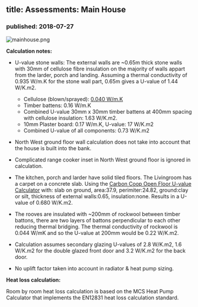 ## title: Assessments: Main House
### published: 2018-07-27

![mainhouse.png](images/project2/mainhouse.png)

**Calculation notes:**

- U-value stone walls: The external walls are ~0.65m thick stone walls with 30mm of cellulose fibre insulation on the majority of walls appart from the larder, porch and landing. Assuming a thermal conductivity of 0.935 W/m.K for the stone wall part, 0.65m gives a U-value of 1.44 W/K.m2.
    - Cellulose (blown/sprayed): [0.040 W/m.K](http://www.greenspec.co.uk/building-design/insulation-materials-thermal-properties/)
    - Timber battens: 0.16 W/m.K
    - Combined U-value 30mm x 30mm timber battens at 400mm spacing with cellulose insulation: 1.63 W/K.m2.
    - 10mm Plaster board: 0.17 W/m.K, U-value: 17 W/K.m2
    - Combined U-value of all components: 0.73 W/K.m2

- North West ground floor wall calculation does not take into account that the house is built into the bank.

- Complicated range cooker inset in North West ground floor is ignored in calculation.

- The kitchen, porch and larder have solid tiled floors. The Livingroom has a carpet on a concrete slab. Using the [Carbon Coop Open Floor U-value Calculator](https://openflooruvaluecalculator.carbon.coop/) with: slab on ground, area:37.9, perimiter:24.82, ground:clay or silt, thickness of external walls:0.65, insulation:none. Results in a U-value of 0.680 W/K.m2.

- The rooves are insulated with ~200mm of rockwool between timber battons, there are two layers of battons perpendicular to each other reducing thermal bridging. The thermal conductivity of rockwool is 0.044 W/mK and so the U-value at 200mm would be 0.22 W/K.m2.

- Calculation assumes secondary glazing U-values of 2.8 W/K.m2, 1.6 W/K.m2 for the double glazed front door and 3.2 W/K.m2 for the back door.

- No uplift factor taken into account in radiator & heat pump sizing.

**Heat loss calculation:**

Room by room heat loss calculation is based on the MCS Heat Pump Calculator that implements the EN12831 heat loss calculation standard.

<script src="https://cdn.jsdelivr.net/npm/handlebars@latest/dist/handlebars.js"></script>
<script type="text/javascript" src="lib/heatlossjs/config_new.js?v=1"></script>
<script type="text/javascript" src="files/project2/mainhouse_data.js?v=1"></script>
<link rel="stylesheet" type="text/css" href="lib/heatlossjs/style.css?v=1" />
<script type="text/javascript" src="lib/heatlossjs/model.js?v=1"></script>
<div id="heatloss"></div><script>heatloss.init("#heatloss")</script>
